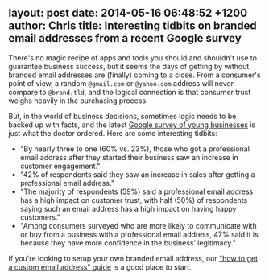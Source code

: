 layout: post
date: 2014-05-16 06:48:52 +1200
author: Chris
title: Interesting tidbits on branded email addresses from a recent Google survey
----

<!-- excerpt -->

There's no magic recipe of apps and tools you should and shouldn't use to guarantee business success, but it seems the days of getting by without branded email addresses are (finally) coming to a close. From a consumer's point of view, a random `@gmail.com` or `@yahoo.com` address will never compare to `@brand.tld`, and the logical connection is that consumer trust weighs heavily in the purchasing process. 

But, in the world of business decisions, sometimes logic needs to be backed up with facts, and the latest [Google survey of young businesses](http://services.google.com/fh/files/misc/youngbizsurveyreport.pdf) is just what the doctor ordered. Here are some interesting tidbits:

<!-- /excerpt -->

+ "By nearly three to one (60% vs. 23%), those who got a professional email address after they started their business saw an increase in customer engagement."
+ "42% of respondents said they saw an increase in sales after getting a professional email address."
+ "The majority of respondents (59%) said a professional email address has a high impact on customer trust, with half (50%) of respondents saying such an email address has a high impact on having happy customers."
+ "Among consumers surveyed who are more likely to communicate with or buy from a business with a professional email address, 47% said it is because they have more confidence in the business’ legitimacy."

If you're looking to setup your own branded email address, our ["how to get a custom email address" guide](https://iwantmyname.com/blog/2013/09/how-to-get-a-custom-email-address.html) is a good place to start.
